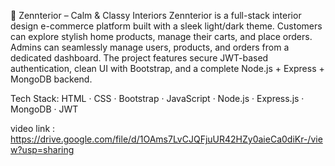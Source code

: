 🌿 Zennterior – Calm & Classy Interiors
Zennterior is a full-stack interior design e-commerce platform built with a sleek light/dark theme. Customers can explore stylish home products, manage their carts, and place orders. Admins can seamlessly manage users, products, and orders from a dedicated dashboard. The project features secure JWT-based authentication, clean UI with Bootstrap, and a complete Node.js + Express + MongoDB backend.

Tech Stack:
HTML · CSS · Bootstrap · JavaScript · Node.js · Express.js · MongoDB · JWT

video link : https://drive.google.com/file/d/1OAms7LvCJQFjuUR42HZy0aieCa0diKr-/view?usp=sharing
